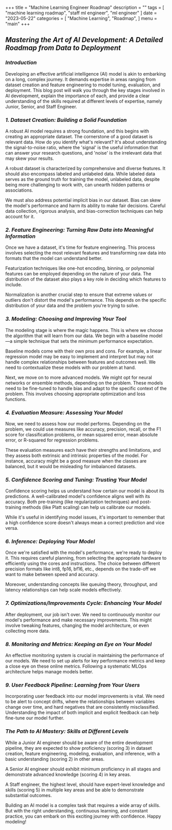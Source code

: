 +++
title = "Machine Learning Engineer Roadmap"
description = ""
tags = [
    "machine learning roadmap",
    "staff ml engineer",
    "ml engineer"
]
date = "2023-05-22"
categories = [
    "Machine Learning",
    "Roadmap",
]
menu = "main"
+++

## *Mastering the Art of AI Development: A Detailed Roadmap from Data to Deployment*

### *Introduction*
Developing an effective artificial intelligence (AI) model is akin to embarking on a long, complex journey. It demands expertise in areas ranging from dataset creation and feature engineering to model tuning, evaluation, and deployment. This blog post will walk you through the key stages involved in AI development, explain the importance of each, and provide a clear understanding of the skills required at different levels of expertise, namely Junior, Senior, and Staff Engineer.

### *1. Dataset Creation: Building a Solid Foundation*
A robust AI model requires a strong foundation, and this begins with creating an appropriate dataset. The cornerstone of a good dataset is relevant data. How do you identify what's relevant? It's about understanding the signal-to-noise ratio, where the 'signal' is the useful information that can answer your research questions, and 'noise' is the irrelevant data that may skew your results.

A robust dataset is characterized by comprehensive and diverse features. It should also encompass labeled and unlabeled data. While labeled data serves as the ground truth for training the model, unlabeled data, despite being more challenging to work with, can unearth hidden patterns or associations.

We must also address potential implicit bias in our dataset. Bias can skew the model's performance and harm its ability to make fair decisions. Careful data collection, rigorous analysis, and bias-correction techniques can help account for it.

### *2. Feature Engineering: Turning Raw Data into Meaningful Information*

Once we have a dataset, it's time for feature engineering. This process involves selecting the most relevant features and transforming raw data into formats that the model can understand better.

Featurization techniques like one-hot encoding, binning, or polynomial features can be employed depending on the nature of your data. The distribution of the dataset also plays a key role in deciding which features to include.

Normalization is another crucial step to ensure that extreme values or outliers don't distort the model's performance. This depends on the specific distribution of your data and the problem you're trying to solve.

### *3. Modeling: Choosing and Improving Your Tool*

The modeling stage is where the magic happens. This is where we choose the algorithm that will learn from our data. We begin with a baseline model—a simple technique that sets the minimum performance expectation.

Baseline models come with their own pros and cons. For example, a linear regression model may be easy to implement and interpret but may not handle complex relationships between features and outcomes well. We need to contextualize these models with our problem at hand.

Next, we move on to more advanced models. We might opt for neural networks or ensemble methods, depending on the problem. These models need to be fine-tuned to handle bias and adapt to the specific context of the problem. This involves choosing appropriate optimization and loss functions.

### *4. Evaluation Measure: Assessing Your Model*

Now, we need to assess how our model performs. Depending on the problem, we could use measures like accuracy, precision, recall, or the F1 score for classification problems, or mean squared error, mean absolute error, or R-squared for regression problems.

These evaluation measures each have their strengths and limitations, and they assess both extrinsic and intrinsic properties of the model. For instance, accuracy might be a good measure when the classes are balanced, but it would be misleading for imbalanced datasets.

### *5. Confidence Scoring and Tuning: Trusting Your Model*

Confidence scoring helps us understand how certain our model is about its predictions. A well-calibrated model's confidence aligns well with its accuracy. Both pre-training (like regularization techniques) and post-training methods (like Platt scaling) can help us calibrate our models.

While it's useful in identifying model issues, it's important to remember that a high confidence score doesn't always mean a correct prediction and vice versa.

### *6. Inference: Deploying Your Model*

Once we're satisfied with the model's performance, we're ready to deploy it. This requires careful planning, from selecting the appropriate hardware to efficiently using the cores and instructions. The choice between different precision formats like int8, fp16, bf16, etc., depends on the trade-off we want to make between speed and accuracy.

Moreover, understanding concepts like queuing theory, throughput, and latency relationships can help scale models effectively.

### *7. Optimizations/Improvements Cycle: Enhancing Your Model*

After deployment, our job isn't over. We need to continuously monitor our model's performance and make necessary improvements. This might involve tweaking features, changing the model architecture, or even collecting more data.

### *8. Monitoring and Metrics: Keeping an Eye on Your Model*

An effective monitoring system is crucial in maintaining the performance of our models. We need to set up alerts for key performance metrics and keep a close eye on these online metrics. Following a systematic MLOps architecture helps manage models better.

### *9. User Feedback Pipeline: Learning from Your Users*

Incorporating user feedback into our model improvements is vital. We need to be alert to concept drifts, where the relationships between variables change over time, and hard negatives that are consistently misclassified. Understanding the impact of both implicit and explicit feedback can help fine-tune our model further.

### *The Path to AI Mastery: Skills at Different Levels*

While a Junior AI engineer should be aware of the entire development pipeline, they are expected to show proficiency (scoring 3) in dataset creation, feature engineering, modeling, evaluation, and inference, with a basic understanding (scoring 2) in other areas.

A Senior AI engineer should exhibit minimum proficiency in all stages and demonstrate advanced knowledge (scoring 4) in key areas.

A Staff engineer, the highest level, should have expert-level knowledge and skills (scoring 5) in multiple key areas and be able to demonstrate substantial outcomes.

Building an AI model is a complex task that requires a wide array of skills. But with the right understanding, continuous learning, and constant practice, you can embark on this exciting journey with confidence. Happy modeling!